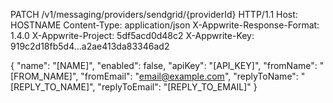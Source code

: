 PATCH /v1/messaging/providers/sendgrid/{providerId} HTTP/1.1
Host: HOSTNAME
Content-Type: application/json
X-Appwrite-Response-Format: 1.4.0
X-Appwrite-Project: 5df5acd0d48c2
X-Appwrite-Key: 919c2d18fb5d4...a2ae413da83346ad2

{
  "name": "[NAME]",
  "enabled": false,
  "apiKey": "[API_KEY]",
  "fromName": "[FROM_NAME]",
  "fromEmail": "email@example.com",
  "replyToName": "[REPLY_TO_NAME]",
  "replyToEmail": "[REPLY_TO_EMAIL]"
}
